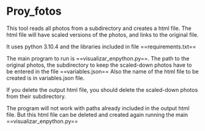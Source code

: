 # Proy_fotos

This tool reads all photos from a subdirectory and creates a html file. The html file will have scaled versions of the photos,
and links to the original file.

It uses python 3.10.4 and the libraries included in file ==requirements.txt==

The main program to run is ==visualizar_enpython.py==.
The path to the original photos, the subdirectory to keep the scaled-down photos have to be entered in the file ==variables.json==
Also the name of the html file to be created is in variables.json file.

If you delete the output html file, you should delete the scaled-down photos from their subdirectory.

The program will not work with paths already included in the output html file. But this html file can be deleted and created again running the main ==visualizar_enpython.py==
